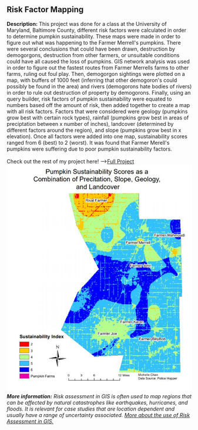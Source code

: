 ## Risk Factor Mapping  
**Description:** This project was done for a class at the University of Maryland, Baltimore County, different risk factors were calculated in order to determine pumpkin sustainability. These maps were made in order to figure out what was happening to the Farmer Merrell's pumpkins. There were several conclusions that could have been drawn, destruction by demogorgons, destruction from other farmers, or unsuitable conditions could have all caused the loss of pumpkins.  GIS network analysis was used in order to figure out the fastest routes from Farmer Merrells farms to other farms, ruling out foul play. Then, demogorgon sightings were plotted on a map, with buffers of 1000 feet (inferring that other demogoron's could possibly be found in the area) and rivers (demogorons hate bodies of rivers) in order to rule out destruction of property by demogorons. Finally, using an query builder, risk factors of pumpkin sustainability were equated to numbers based off the amount of risk, then added together to create a map with all risk factors. Factors that were considered were geology (pumpkins grow best with certain rock types), rainfall (pumpkins grow best in areas of preciptation between x number of inches), landcover (determined by different factors around the region), and slope (pumpkins grow best in x elevation). Once all factors were added into one map, sustainability scores ranged from 6 (best) to 2 (worst). It was found that Farmer Merell's pumpkins were suffering due to poor pumpkin sustainability factors. 
<br>
<br>
Check out the rest of my project here! --><a href="/pdf/practical2_pt1-merged.pdf">Full Project</a> 
<img src="/images/riskscores.JPG"/>
<br>
**_More information:_** *Risk assessment in GIS is often used to map regions that can be affected by natural catastrophes like earthquakes, hurricanes, and floods. It is relevant for case studies that are location dependent and usually have a range of uncertainty associated. <a href="https://www.geospatialworld.net/article/gis-risk-assessment/f">More about the use of Risk Assessment in GIS.</a>*

